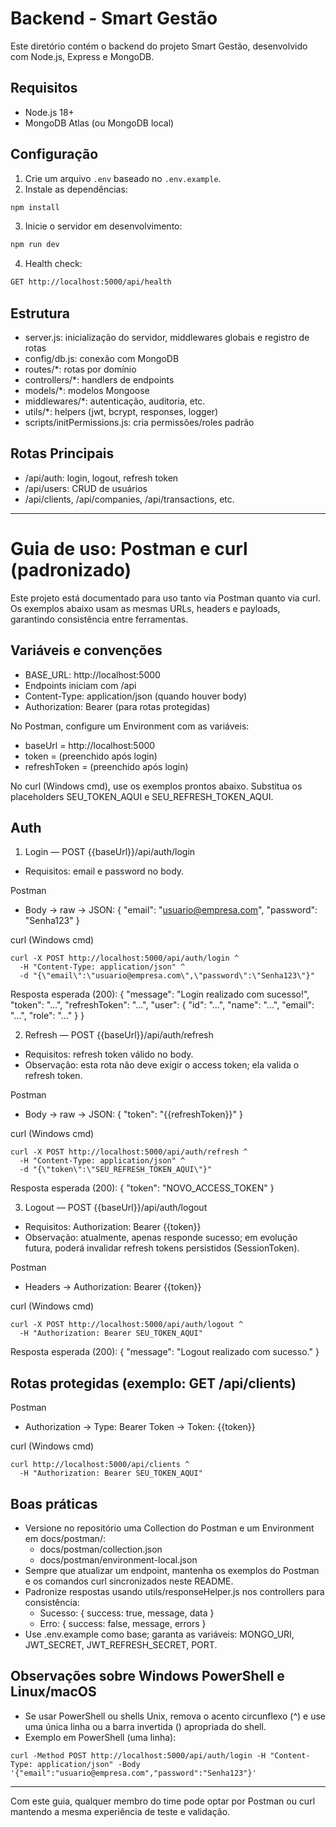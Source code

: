 # Backend - Smart Gestão

Este diretório contém o backend do projeto Smart Gestão, desenvolvido com Node.js, Express e MongoDB.

## Requisitos

- Node.js 18+
- MongoDB Atlas (ou MongoDB local)

## Configuração

1. Crie um arquivo `.env` baseado no `.env.example`.
2. Instale as dependências:

```bash
npm install
```

3. Inicie o servidor em desenvolvimento:

```bash
npm run dev
```

4. Health check:

```bash
GET http://localhost:5000/api/health
```

## Estrutura

- server.js: inicialização do servidor, middlewares globais e registro de rotas
- config/db.js: conexão com MongoDB
- routes/*: rotas por domínio
- controllers/*: handlers de endpoints
- models/*: modelos Mongoose
- middlewares/*: autenticação, auditoria, etc.
- utils/*: helpers (jwt, bcrypt, responses, logger)
- scripts/initPermissions.js: cria permissões/roles padrão

## Rotas Principais

- /api/auth: login, logout, refresh token
- /api/users: CRUD de usuários
- /api/clients, /api/companies, /api/transactions, etc.

---

# Guia de uso: Postman e curl (padronizado)

Este projeto está documentado para uso tanto via Postman quanto via curl. Os exemplos abaixo usam as mesmas URLs, headers e payloads, garantindo consistência entre ferramentas.

## Variáveis e convenções

- BASE_URL: http://localhost:5000
- Endpoints iniciam com /api
- Content-Type: application/json (quando houver body)
- Authorization: Bearer <token> (para rotas protegidas)

No Postman, configure um Environment com as variáveis:
- baseUrl = http://localhost:5000
- token = (preenchido após login)
- refreshToken = (preenchido após login)

No curl (Windows cmd), use os exemplos prontos abaixo. Substitua os placeholders SEU_TOKEN_AQUI e SEU_REFRESH_TOKEN_AQUI.

## Auth

1) Login — POST {{baseUrl}}/api/auth/login
- Requisitos: email e password no body.

Postman
- Body -> raw -> JSON:
{
  "email": "usuario@empresa.com",
  "password": "Senha123"
}

curl (Windows cmd)
```
curl -X POST http://localhost:5000/api/auth/login ^
  -H "Content-Type: application/json" ^
  -d "{\"email\":\"usuario@empresa.com\",\"password\":\"Senha123\"}"
```

Resposta esperada (200):
{
  "message": "Login realizado com sucesso!",
  "token": "...",
  "refreshToken": "...",
  "user": { "id": "...", "name": "...", "email": "...", "role": "..." }
}

2) Refresh — POST {{baseUrl}}/api/auth/refresh
- Requisitos: refresh token válido no body.
- Observação: esta rota não deve exigir o access token; ela valida o refresh token.

Postman
- Body -> raw -> JSON:
{ "token": "{{refreshToken}}" }

curl (Windows cmd)
```
curl -X POST http://localhost:5000/api/auth/refresh ^
  -H "Content-Type: application/json" ^
  -d "{\"token\":\"SEU_REFRESH_TOKEN_AQUI\"}"
```

Resposta esperada (200):
{
  "token": "NOVO_ACCESS_TOKEN"
}

3) Logout — POST {{baseUrl}}/api/auth/logout
- Requisitos: Authorization: Bearer {{token}}
- Observação: atualmente, apenas responde sucesso; em evolução futura, poderá invalidar refresh tokens persistidos (SessionToken).

Postman
- Headers -> Authorization: Bearer {{token}}

curl (Windows cmd)
```
curl -X POST http://localhost:5000/api/auth/logout ^
  -H "Authorization: Bearer SEU_TOKEN_AQUI"
```

Resposta esperada (200):
{
  "message": "Logout realizado com sucesso."
}

## Rotas protegidas (exemplo: GET /api/clients)

Postman
- Authorization -> Type: Bearer Token -> Token: {{token}}

curl (Windows cmd)
```
curl http://localhost:5000/api/clients ^
  -H "Authorization: Bearer SEU_TOKEN_AQUI"
```

## Boas práticas

- Versione no repositório uma Collection do Postman e um Environment em docs/postman/:
  - docs/postman/collection.json
  - docs/postman/environment-local.json
- Sempre que atualizar um endpoint, mantenha os exemplos do Postman e os comandos curl sincronizados neste README.
- Padronize respostas usando utils/responseHelper.js nos controllers para consistência: 
  - Sucesso: { success: true, message, data }
  - Erro: { success: false, message, errors }
- Use .env.example como base; garanta as variáveis: MONGO_URI, JWT_SECRET, JWT_REFRESH_SECRET, PORT.

## Observações sobre Windows PowerShell e Linux/macOS

- Se usar PowerShell ou shells Unix, remova o acento circunflexo (^) e use uma única linha ou a barra invertida (\) apropriada do shell.
- Exemplo em PowerShell (uma linha):
```
curl -Method POST http://localhost:5000/api/auth/login -H "Content-Type: application/json" -Body '{"email":"usuario@empresa.com","password":"Senha123"}'
```

---

Com este guia, qualquer membro do time pode optar por Postman ou curl mantendo a mesma experiência de teste e validação.